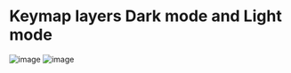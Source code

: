 # Keymap layers Dark mode and Light mode
![image](https://i.imgur.com/I0uctQu.png)
![image](https://i.imgur.com/RneRaiO.png)
